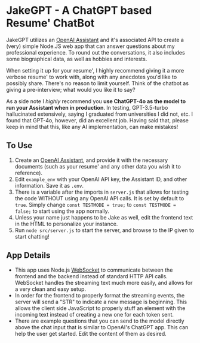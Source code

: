 # JakeGPT - A ChatGPT based Resume' ChatBot

JakeGPT utilizes an [OpenAI Assistant](https://platform.openai.com/assistants/) and it's associated API to create a (very) simple Node.JS web app that can answer questions about my professional experience. To round out the conversations, it also includes some biographical data, as well as hobbies and interests.

When setting it up for your resume', I highly recommend giving it a more verbose resume' to work with, along with any anecdotes you'd like to possibly share. There's no reason to limit yourself. Think of the chatbot as giving a pre-interview; what would you
like it to say?

As a side note I *highly* recommend you **use ChatGPT-4o as the model to run your Assistant when in production**. In testing, GPT-3.5-turbo hallucinated extensively, saying I graduated from universities I did not, etc. I found that GPT-4o,
however, did an excellent job. Having said that, please keep in mind that this, like any AI implementation, can make mistakes!

## To Use
1. Create an [OpenAI Assistant](https://platform.openai.com/assistants/), and provide it with the necessary documents (such as your resume' and any other data you wish it to reference).
2. Edit `example_env` with your OpenAI API key, the Assistant ID, and other information. Save it as `.env`.
3. There is a variable after the imports in `server.js` that allows for testing the code WITHOUT using any OpenAI API calls. It is set by default to `true`. Simply change `const TESTMODE = true;` to `const TESTMODE = false;` to start using the app normally.
4. Unless your name just happens to be Jake as well, edit the frontend text in the HTML to personalize your instance.
5. Run `node src/server.js` to start the server, and browse to the IP given to start chatting!

## App Details
* This app uses Node.js [WebSocket](https://www.npmjs.com/package/websocket) to communicate between the frontend and the backend instead of standard HTTP API calls. WebSocket handles the streaming text much more easily, and allows for a very clean and easy setup.
* In order for the frontend to properly format the streaming events, the server will send a "STR" to indicate a new message is beginning. This allows the client side JavaScript to properly stuff an element with the incoming text instead of creating a
    new one for each token sent.
* There are example questions that you can send to the model directly above the chat input that is similar to OpenAI's ChatGPT app. This can help the user get started. Edit the content of them as desired.
